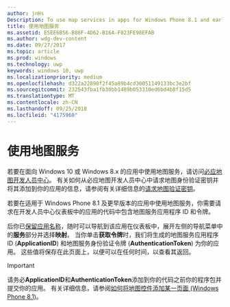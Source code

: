```yaml
---
author: jnHs
Description: To use map services in apps for Windows Phone 8.1 and earlier, you need a map service application ID and a token to include in your app's code. You can get this token in the Dev Center dashboard.
title: 使用地图服务
ms.assetid: E5EE6B56-B86F-4D62-B16A-F023FE98EFAB
ms.author: wdg-dev-content
ms.date: 09/27/2017
ms.topic: article
ms.prod: windows
ms.technology: uwp
keywords: windows 10, uwp
ms.localizationpriority: medium
ms.openlocfilehash: d322a22898f2f45a89b4cd30051149133bc3e2bf
ms.sourcegitcommit: 232543fba1fb30bb1489b053310ed6bd4b8f15d5
ms.translationtype: MT
ms.contentlocale: zh-CN
ms.lasthandoff: 09/25/2018
ms.locfileid: "4175960"
---
```

# <a name="use-map-services"></a>使用地图服务

若要在面向 Windows 10 或 Windows 8.x 的应用中使用地图服务，请访问[必应地图开发人员中心](http://go.microsoft.com/fwlink/p/?LinkId=614880)。 有关如何从必应地图开发人员中心中请求地图身份验证密钥并将其添加到你的应用的信息，请参阅有关详细信息的[请求地图验证密钥](../maps-and-location/authentication-key.md)。 

若要在适用于 Windows Phone 8.1 及更早版本的应用中使用地图服务，你需要请求在开发人员中心仪表板中的应用的代码中包含地图服务应用程序 ID 和令牌。

后你已[保留应用名称](create-your-app-by-reserving-a-name.md)，随时可以导航到该应用在仪表板中，展开左侧的导航菜单中的**服务**部分并选择**映射**。 当你单击**获取令牌**时，我们将生成的地图服务应用程序 ID (**ApplicationID**) 和地图服务身份验证令牌 (**AuthenticationToken**) 为你的应用。 这些值将保存在此页面上，以便可以在任何时间，以查看其返回。

> [!IMPORTANT]
> 请务必**ApplicationID**和**AuthenticationToken**添加到你的代码之前你的程序包并提交你的应用。 有关详细信息，请参阅[如何将地图控件添加某一页面 (Windows Phone 8.1)](http://go.microsoft.com/fwlink/p/?LinkId=614882)。

 

 




